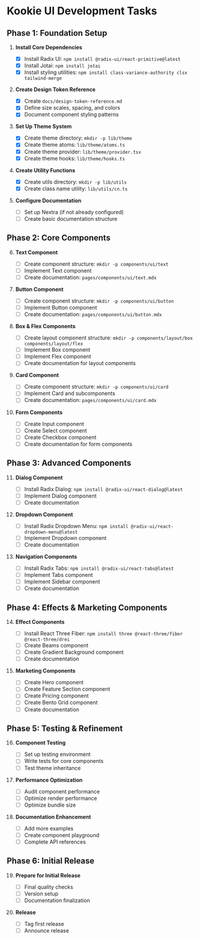 # Kookie UI Development Tasks

## Phase 1: Foundation Setup

1. **Install Core Dependencies**

   - [x] Install Radix UI: `npm install @radix-ui/react-primitive@latest`
   - [x] Install Jotai: `npm install jotai`
   - [x] Install styling utilities: `npm install class-variance-authority clsx tailwind-merge`

2. **Create Design Token Reference**

   - [x] Create `docs/design-token-reference.md`
   - [x] Define size scales, spacing, and colors
   - [x] Document component styling patterns

3. **Set Up Theme System**

   - [x] Create theme directory: `mkdir -p lib/theme`
   - [x] Create theme atoms: `lib/theme/atoms.ts`
   - [x] Create theme provider: `lib/theme/provider.tsx`
   - [x] Create theme hooks: `lib/theme/hooks.ts`

4. **Create Utility Functions**

   - [x] Create utils directory: `mkdir -p lib/utils`
   - [x] Create class name utility: `lib/utils/cn.ts`

5. **Configure Documentation**
   - [ ] Set up Nextra (if not already configured)
   - [ ] Create basic documentation structure

## Phase 2: Core Components

6. **Text Component**

   - [ ] Create component structure: `mkdir -p components/ui/text`
   - [ ] Implement Text component
   - [ ] Create documentation: `pages/components/ui/text.mdx`

7. **Button Component**

   - [ ] Create component structure: `mkdir -p components/ui/button`
   - [ ] Implement Button component
   - [ ] Create documentation: `pages/components/ui/button.mdx`

8. **Box & Flex Components**

   - [ ] Create layout component structure: `mkdir -p components/layout/box components/layout/flex`
   - [ ] Implement Box component
   - [ ] Implement Flex component
   - [ ] Create documentation for layout components

9. **Card Component**

   - [ ] Create component structure: `mkdir -p components/ui/card`
   - [ ] Implement Card and subcomponents
   - [ ] Create documentation: `pages/components/ui/card.mdx`

10. **Form Components**
    - [ ] Create Input component
    - [ ] Create Select component
    - [ ] Create Checkbox component
    - [ ] Create documentation for form components

## Phase 3: Advanced Components

11. **Dialog Component**

    - [ ] Install Radix Dialog: `npm install @radix-ui/react-dialog@latest`
    - [ ] Implement Dialog component
    - [ ] Create documentation

12. **Dropdown Component**

    - [ ] Install Radix Dropdown Menu: `npm install @radix-ui/react-dropdown-menu@latest`
    - [ ] Implement Dropdown component
    - [ ] Create documentation

13. **Navigation Components**
    - [ ] Install Radix Tabs: `npm install @radix-ui/react-tabs@latest`
    - [ ] Implement Tabs component
    - [ ] Implement Sidebar component
    - [ ] Create documentation

## Phase 4: Effects & Marketing Components

14. **Effect Components**

    - [ ] Install React Three Fiber: `npm install three @react-three/fiber @react-three/drei`
    - [ ] Create Beams component
    - [ ] Create Gradient Background component
    - [ ] Create documentation

15. **Marketing Components**
    - [ ] Create Hero component
    - [ ] Create Feature Section component
    - [ ] Create Pricing component
    - [ ] Create Bento Grid component
    - [ ] Create documentation

## Phase 5: Testing & Refinement

16. **Component Testing**

    - [ ] Set up testing environment
    - [ ] Write tests for core components
    - [ ] Test theme inheritance

17. **Performance Optimization**

    - [ ] Audit component performance
    - [ ] Optimize render performance
    - [ ] Optimize bundle size

18. **Documentation Enhancement**
    - [ ] Add more examples
    - [ ] Create component playground
    - [ ] Complete API references

## Phase 6: Initial Release

19. **Prepare for Initial Release**

    - [ ] Final quality checks
    - [ ] Version setup
    - [ ] Documentation finalization

20. **Release**
    - [ ] Tag first release
    - [ ] Announce release
